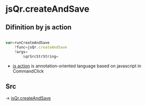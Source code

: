 # jsQr.createAndSave

## Difinition by js action

```js.js

var=runCreateAndSave
	?func=jsQr.createAndSave
	?args=
		&qrSrcStrString=
```

- [js action]() is annotation-oriented language based on javascript in CommandClick

## Src

-> [jsQr.createAndSave](https://github.com/puutaro/CommandClick/blob/master/app/src/main/java/com/puutaro/commandclick/fragment_lib/terminal_fragment/js_interface/qr/JsQr.kt#L153)


